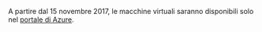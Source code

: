 A partire dal 15 novembre 2017, le macchine virtuali saranno disponibili solo nel [portale di Azure](https://portal.azure.com). 